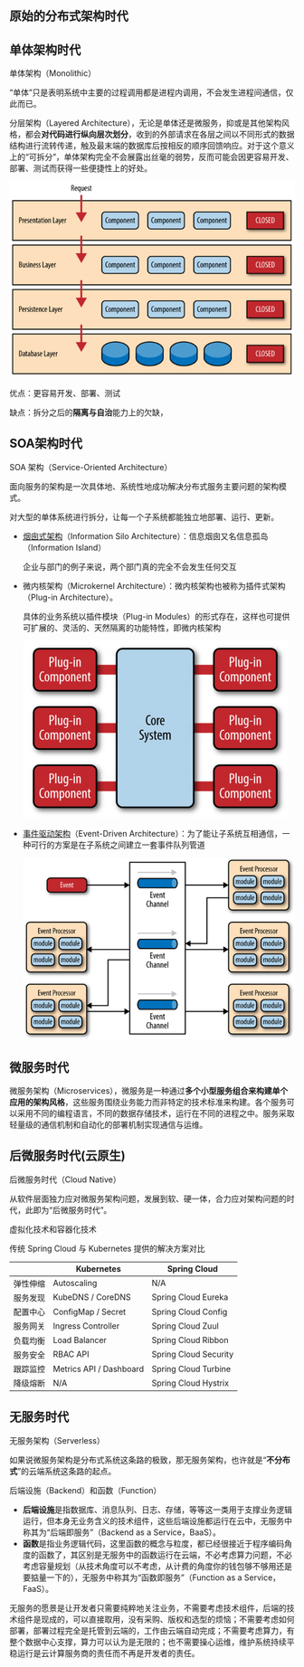 ## 原始的分布式架构时代

## 单体架构时代

单体架构（Monolithic）

“单体”只是表明系统中主要的过程调用都是进程内调用，不会发生进程间通信，仅此而已。

分层架构（Layered Architecture），无论是单体还是微服务，抑或是其他架构风格，都会**对代码进行纵向层次划分**，收到的外部请求在各层之间以不同形式的数据结构进行流转传递，触及最末端的数据库后按相反的顺序回馈响应。对于这个意义上的“可拆分”，单体架构完全不会展露出丝毫的弱势，反而可能会因更容易开发、部署、测试而获得一些便捷性上的好处。

![img](img/架构演进.assets/layed-arch.8e054a47.png)

优点：更容易开发、部署、测试

缺点：拆分之后的**隔离与自治**能力上的欠缺，

## SOA架构时代

SOA 架构（Service-Oriented Architecture）

面向服务的架构是一次具体地、系统性地成功解决分布式服务主要问题的架构模式。

对大型的单体系统进行拆分，让每一个子系统都能独立地部署、运行、更新。

- [烟囱式架构](https://en.wikipedia.org/wiki/Information_silo)（Information Silo Architecture）：信息烟囱又名信息孤岛（Information Island）

  企业与部门的例子来说，两个部门真的完全不会发生任何交互

- 微内核架构（Microkernel Architecture）：微内核架构也被称为插件式架构（Plug-in Architecture）。

  具体的业务系统以插件模块（Plug-in Modules）的形式存在，这样也可提供可扩展的、灵活的、天然隔离的功能特性，即微内核架构

  ![img](img/架构演进.assets/coresystem.f46f7c00.png)

- [事件驱动架构](https://en.wikipedia.org/wiki/Event-driven_architecture)（Event-Driven Architecture）：为了能让子系统互相通信，一种可行的方案是在子系统之间建立一套事件队列管道

  ![img](img/架构演进.assets/eventbus.a0c12890.png)

  

## 微服务时代

微服务架构（Microservices），微服务是一种通过**多个小型服务组合来构建单个应用的架构风格**，这些服务围绕业务能力而非特定的技术标准来构建。各个服务可以采用不同的编程语言，不同的数据存储技术，运行在不同的进程之中。服务采取轻量级的通信机制和自动化的部署机制实现通信与运维。

## 后微服务时代(云原生)

后微服务时代（Cloud Native）

从软件层面独力应对微服务架构问题，发展到软、硬一体，合力应对架构问题的时代，此即为“后微服务时代”。

虚拟化技术和容器化技术

传统 Spring Cloud 与 Kubernetes 提供的解决方案对比

|          | Kubernetes              | Spring Cloud          |
| -------- | ----------------------- | --------------------- |
| 弹性伸缩 | Autoscaling             | N/A                   |
| 服务发现 | KubeDNS / CoreDNS       | Spring Cloud Eureka   |
| 配置中心 | ConfigMap / Secret      | Spring Cloud Config   |
| 服务网关 | Ingress Controller      | Spring Cloud Zuul     |
| 负载均衡 | Load Balancer           | Spring Cloud Ribbon   |
| 服务安全 | RBAC API                | Spring Cloud Security |
| 跟踪监控 | Metrics API / Dashboard | Spring Cloud Turbine  |
| 降级熔断 | N/A                     | Spring Cloud Hystrix  |

## 无服务时代

无服务架构（Serverless）

如果说微服务架构是分布式系统这条路的极致，那无服务架构，也许就是“**不分布式**”的云端系统这条路的起点。

后端设施（Backend）和函数（Function）

- **后端设施**是指数据库、消息队列、日志、存储，等等这一类用于支撑业务逻辑运行，但本身无业务含义的技术组件，这些后端设施都运行在云中，无服务中称其为“后端即服务”（Backend as a Service，BaaS）。
- **函数**是指业务逻辑代码，这里函数的概念与粒度，都已经很接近于程序编码角度的函数了，其区别是无服务中的函数运行在云端，不必考虑算力问题，不必考虑容量规划（从技术角度可以不考虑，从计费的角度你的钱包够不够用还是要掂量一下的），无服务中称其为“函数即服务”（Function as a Service，FaaS）。

无服务的愿景是让开发者只需要纯粹地关注业务，不需要考虑技术组件，后端的技术组件是现成的，可以直接取用，没有采购、版权和选型的烦恼；不需要考虑如何部署，部署过程完全是托管到云端的，工作由云端自动完成；不需要考虑算力，有整个数据中心支撑，算力可以认为是无限的；也不需要操心运维，维护系统持续平稳运行是云计算服务商的责任而不再是开发者的责任。